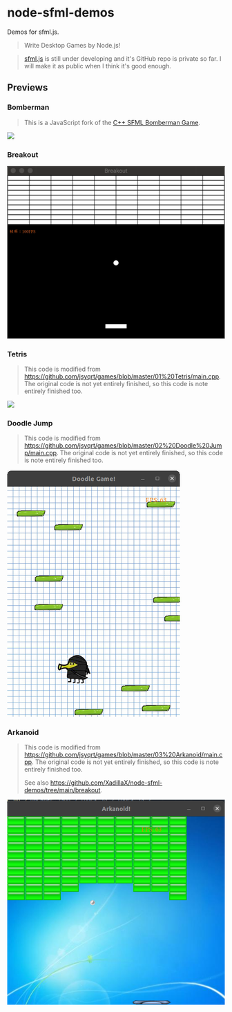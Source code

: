 # node-sfml-demos

Demos for sfml.js.

> Write Desktop Games by Node.js!

> [sfml.js](https://www.npmjs.com/package/sfml.js) is still under developing and it's GitHub repo is private so far. I will make it as public when I think it's good enough.

## Previews

### Bomberman

> This is a JavaScript fork of the [C++ SFML Bomberman Game](https://github.com/PiGames/Bomberman).

![](./bomberman/screenshot.gif)

### Breakout

![](./breakout/screenshot.gif)

### Tetris

> This code is modified from https://github.com/jsyqrt/games/blob/master/01%20Tetris/main.cpp. The original code is not yet entirely finished, so this code is note entirely finished too.

![](./tetris/screenshot.gif)

### Doodle Jump

> This code is modified from https://github.com/jsyqrt/games/blob/master/02%20Doodle%20Jump/main.cpp. The original code is not yet entirely finished, so this code is note entirely finished too.

![](./doodle_jump/screenshot.png)

### Arkanoid

> This code is modified from https://github.com/jsyqrt/games/blob/master/03%20Arkanoid/main.cpp. The original code is not yet entirely finished, so this code is note entirely finished too.
>
> See also https://github.com/XadillaX/node-sfml-demos/tree/main/breakout.

![](./arkanoid/screenshot.png)
